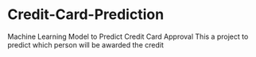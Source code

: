 # Credit-Card-Prediction
Machine Learning Model to Predict Credit Card Approval
This a project to predict which person will be awarded the credit
